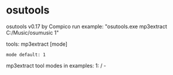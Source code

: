 # osutools

osutools v0.17 by Compico
run example: "osutools.exe mp3extract C:/Music/osumusic 1"

tools:
	mp3extract <pathtosave> [mode]

	mode default: 1

mp3extract tool modes in examples:
	1:
	<pathtosave>/<artist> - <title>.mp3

	2:
	<pathtosave>/<artist>/<title>.mp3
    If music no have artist when programm save file in <pathtosave> path.
    example: C:/Music/osumusic/example.mp3

* mp3extrator

  ...the rest is in the plans



